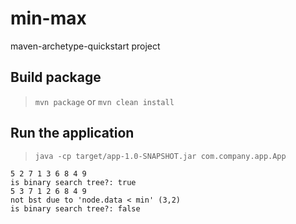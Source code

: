 # min-max

maven-archetype-quickstart project

## Build package

> `mvn package` or `mvn clean install`

## Run the application

> `java -cp target/app-1.0-SNAPSHOT.jar com.company.app.App`

```
5 2 7 1 3 6 8 4 9 
is binary search tree?: true
5 3 7 1 2 6 8 4 9 
not bst due to 'node.data < min' (3,2)
is binary search tree?: false
```
